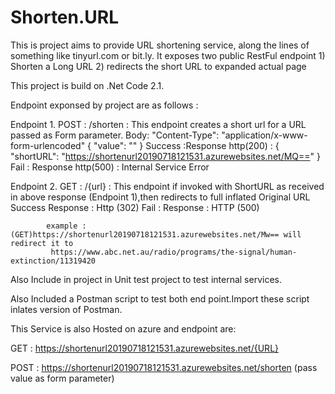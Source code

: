 # Shorten.URL

This is project aims to provide URL shortening service, along the lines of something like tinyurl.com or bit.ly.
It exposes two public RestFul endpoint 1) Shorten a Long URL 2) redirects the short URL to expanded actual page

This project is build on .Net Code 2.1.

Endpoint exponsed by project are as follows :

Endpoint 1. POST : /shorten : This endpoint creates a short url for a URL passed as Form parameter.
      Body:  "Content-Type": "application/x-www-form-urlencoded"
          {
            "value": "<URL to be shortened>"
          }
       Success  :Response http(200) : 
          {
            "shortURL": "https://shortenurl20190718121531.azurewebsites.net/MQ=="
          }
       Fail : Response http(500) : Internal Service Error

Endpoint 2. GET : /{url} : This endpoint if invoked with ShortURL as received in above response (Endpoint 1),then redirects to full                                     inflated Original URL 
            Success Response : Http (302) 
            Fail  : Response : HTTP (500)
           
             
            example :(GET)https://shortenurl20190718121531.azurewebsites.net/Mw== will redirect it to
             https://www.abc.net.au/radio/programs/the-signal/human-extinction/11319420       
 
 Also Include in project in Unit test project to test internal services.
 
 Also Included a Postman script to test both end point.Import these script inlates version of Postman.
 
 This Service is also Hosted on azure and endpoint are:
 
 GET :  https://shortenurl20190718121531.azurewebsites.net/{URL}
 
 POST : https://shortenurl20190718121531.azurewebsites.net/shorten (pass value as form parameter)
